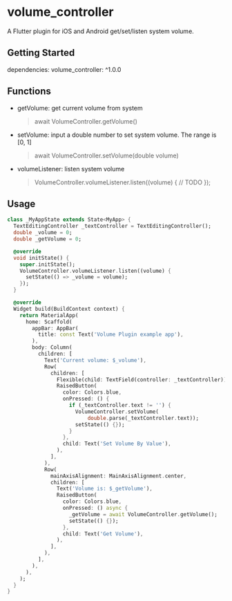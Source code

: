 # volume_controller

A Flutter plugin for iOS and Android get/set/listen system volume.

## Getting Started

dependencies: volume_controller: ^1.0.0

## Functions

- getVolume: get current volume from system
    > await VolumeController.getVolume()
- setVolume: input a double number to set system volume. The range is [0, 1]
    > await VolumeController.setVolume(double volume)
- volumeListener: listen system volume
    > VolumeController.volumeListener.listen((volume) { // TODO });

## Usage

```dart
class _MyAppState extends State<MyApp> {
  TextEditingController _textController = TextEditingController();
  double _volume = 0;
  double _getVolume = 0;

  @override
  void initState() {
    super.initState();
    VolumeController.volumeListener.listen((volume) {
      setState(() => _volume = volume);
    });
  }

  @override
  Widget build(BuildContext context) {
    return MaterialApp(
      home: Scaffold(
        appBar: AppBar(
          title: const Text('Volume Plugin example app'),
        ),
        body: Column(
          children: [
            Text('Current volume: $_volume'),
            Row(
              children: [
                Flexible(child: TextField(controller: _textController)),
                RaisedButton(
                  color: Colors.blue,
                  onPressed: () {
                    if (_textController.text != '') {
                      VolumeController.setVolume(
                          double.parse(_textController.text));
                      setState(() {});
                    }
                  },
                  child: Text('Set Volume By Value'),
                ),
              ],
            ),
            Row(
              mainAxisAlignment: MainAxisAlignment.center,
              children: [
                Text('Volume is: $_getVolume'),
                RaisedButton(
                  color: Colors.blue,
                  onPressed: () async {
                    _getVolume = await VolumeController.getVolume();
                    setState(() {});
                  },
                  child: Text('Get Volume'),
                ),
              ],
            ),
          ],
        ),
      ),
    );
  }
}
```
